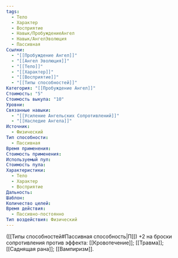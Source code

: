 ```yaml
---
tags:
  - Тело
  - Характер
  - Восприятие
  - Навык/ПробуждениеАнгел
  - Навык/АнгелЭволюция
  - Пассивная
Ссылки:
  - "[[Пробуждение Ангел]]"
  - "[[Ангел Эволюция]]"
  - "[[Тело]]"
  - "[[Характер]]"
  - "[[Восприятие]]"
  - "[[Типы способностей]]"
Категория: "[[Пробуждение Ангел]]"
Стоимость: "5"
Стоимость выкупа: "10"
Уровни: 
Связанные навыки:
  - "[[Усиление Ангельских Сопротивлений]]"
  - "[[Наследие Ангела]]"
Источник:
  - Физический
Тип способности:
  - Пассивная
Время применения: 
Стоимость применения: 
Используемый пул: 
Стоимость пула: 
Характеристики:
  - Тело
  - Характер
  - Восприятие
Дальность: 
Шаблон: 
Количество целей: 
Время действия:
  - Пассивно-постоянно
Тип воздействия: Физический
---
```

([[Типы способностей#Пассивная способность|П]]) +2 на броски сопротивления против эффекта: [[Кровотечение]]; [[Травма]]; [[Саднящая рана]]; [[Вампиризм]].